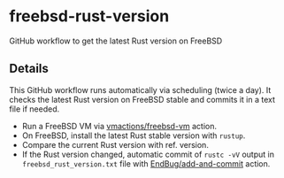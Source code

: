 # freebsd-rust-version

GitHub workflow to get the latest Rust version on FreeBSD

## Details

This GitHub workflow runs automatically via scheduling (twice a day). It checks
the latest Rust version on FreeBSD stable and commits it in a text file if
needed.

- Run a FreeBSD VM via [vmactions/freebsd-vm](https://github.com/vmactions/freebsd-vm) action.
- On FreeBSD, install the latest Rust stable version with `rustup`.
- Compare the current Rust version with ref. version.
- If the Rust version changed, automatic commit of `rustc -vV` output in
  `freebsd_rust_version.txt` file with [EndBug/add-and-commit](https://github.com/EndBug/add-and-commit) action.
